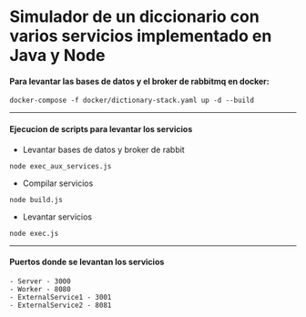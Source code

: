 # Simulador de un diccionario con varios servicios implementado en Java y Node

#### Para levantar las bases de datos y el broker de rabbitmq en docker:

``docker-compose -f docker/dictionary-stack.yaml up -d --build``

---

#### Ejecucion de scripts para levantar los servicios

- Levantar bases de datos y broker de rabbit
```
node exec_aux_services.js
```

- Compilar servicios
```
node build.js
```

- Levantar servicios
```
node exec.js
```

---

#### Puertos donde se levantan los servicios

    - Server - 3000
    - Worker - 8080
    - ExternalService1 - 3001
    - ExternalService2 - 8081